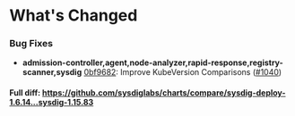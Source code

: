 # What's Changed

### Bug Fixes
- **admission-controller,agent,node-analyzer,rapid-response,registry-scanner,sysdig** [0bf9682](https://github.com/sysdiglabs/charts/commit/0bf96827ebf80d76aab61b8fa3d26b3903df220b): Improve KubeVersion Comparisons ([#1040](https://github.com/sysdiglabs/charts/issues/1040))

#### Full diff: https://github.com/sysdiglabs/charts/compare/sysdig-deploy-1.6.14...sysdig-1.15.83

